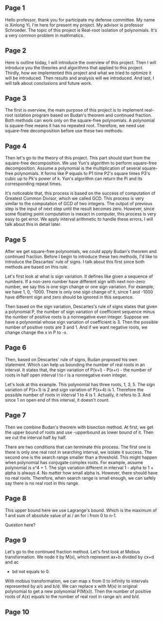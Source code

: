 ## Page 1 

Hello professor, thank you for participate my defense committee. My name is
Xinlong Yi, I'm here for present my project. My advisor is professor Schroeder.
The topic of this project is Real-root isolation of polynomials. It's a very
common problem in mathmatics. 

## Page 2

Here is outline today, I will introduce the overview of this project. Then I
will introduce you the theories and algorithms that applied to this project.
Thirdly, how we implemented this project and what we tried to optimize it will
be introduced. Then results and analysis will we introduced. And last, I will
talk about conclusions and future work.

## Page 3

The first is overview, the main purpose of this project is to implement
real-root isolation program based on Budan's theorem and continued fraction.
Both methods can work only on the square-free polynomials. A polynomial is
square-free means it has no repeated root. Therefore, we need use square-free
decomposition before use these two methods.

## Page 4

Then let's go to the theory of this project. This part should start from the
square-free decomposition. We use Yun's algorithm to perform square-free
decomposition. Assume a polynomial is the multiplication of several square-free
polynomials. It forms like P equals to P1 time P2's square times P3's cubic up
to Pk's power of k. Yun's algorithm can return the Pi and its corresponding
repeat times. 

It's noticeable that, this process is based on the success of computation of
Greatest Common Divisor, which we called GCD. This process is very simllar to
the computation of GCD of two integers. The output of previous step is the input
of next step until the result becomes zero. However, since some floating point
computation is inexact in computer, this process is very easy to get error. We
apply interval arithmetic to handle these errors. I will talk about this in
detail later.

## Page 5

After we get square-free polynomials, we could apply Budan's theorem and
continued fraction. Before I begin to introduce these two methods, I'd like to
introduce the Descartes' rule of signs. I talk about this first since both
methods are based on this rule. 

Let's first look at what is sign variation. It defines like given a sequence of
numbers. If a non-zero number have different sign with next non-zero number, we
say this is one sign change or one sign variation. For example, we have 1, 0,
-1000. There is only one sign change of it, since 1 and -1000 have different
sign and zero should be ignored in this sequence.

Then based on the sign variation, Descartes's rule of signs states that given a
polynomial P, the number of sign variation of coefficient sequence minus the
number of positive roots is a nonnegative even integer. Suppose we have a
polynomial whose sign variation of coefficient is 3. Then the possible number of
positive roots are 3 and 1. And if we want negative roots, we change change the
x in P to -x.

## Page 6

Then, based on Descartes' rule of signs, Budan proposed his own statement. Which
can help us bounding the number of real roots in an interval. It states that,
the sign variation of P(x+l) - P(x+r) - the number of roots in half open
interval  l to r is a nonnegative even integer. 

Let's look at this example. This polynomial has three roots, 1, 3, 5. The sign
variation of P(x+1) is 2 and sign variation of P(x+4) is 1. Therefore the
possible number of roots in interval 1 to 4 is 1. Actually, it refers to 3. And
since 1 on open end of this interval, it doesn't count.

## Page 7

Then we combine Budan's theorem with bisection method. At first, we get the
upper bound of roots and use -upperbound as lower bound of it. Then we cut the
interval half by half. 

There are two conditions that can terminate this process. The first one is there is
only one real root in searching interval, we isolate it success. The second one
is the search range smaller than a threshold. This might happen when polynomial
has conjugate complex roots. For example, assume polynomial is x^4  + 1. The
sign variation different in interval 1 - alpha to 1 + alpha is always 4. No
matter how small alpha is. However, there should have no real roots. Therefore,
when search range is small enough, we can safely say there is no real root in
this range.

## Page 8

This upper bound here we use Lagrange's bound. Which is the maximum of 1 and sum
of absolute value of ai / an for i from 0 to n-1.

Question here?

## Page 9

Let's go to the continued fraction method. Let's first look at Mobius
transformation. We node it by M(x), which represent ax+b divided by cx+d and ac
- bd not equals to 0.

With mobius transformation, we can map x from 0 to infinity to intervals
represented by a/c and b/d. We can replace x with M(x) in original polynomial to
get a new polynomial P(M(x)). Then the number of  positive roots of A(x) equals
to the number of real root in range a/c and b/d.

## Page 10



